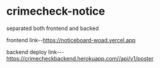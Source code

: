# crimecheck-notice
separated both frontend and backed

frontend link--https://noticeboard-woad.vercel.app

backend deploy link---https://crimecheckbackend.herokuapp.com//api/v1/poster


